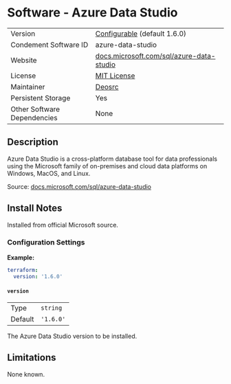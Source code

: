 # Software - Azure Data Studio

|                             |                                                                                              |
| --------------------------- | -------------------------------------------------------------------------------------------- |
| Version                     | [Configurable](#version) (default 1.6.0)                                                     |
| Condement Software ID       | azure-data-studio                                                                            |
| Website                     | [docs.microsoft.com/sql/azure-data-studio](https://docs.microsoft.com/sql/azure-data-studio) |
| License                     | [MIT License](https://github.com/microsoft/sqltoolsservice/blob/master/license.txt)          |
| Maintainer                  | [Deosrc](https://github.com/deosrc)                                                          |
| Persistent Storage          | Yes                                                                                          |
| Other Software Dependencies | None                                                                                         |

## Description

Azure Data Studio is a cross-platform database tool for data professionals using the Microsoft family of on-premises
and cloud data platforms on Windows, MacOS, and Linux.

Source: [docs.microsoft.com/sql/azure-data-studio](https://docs.microsoft.com/sql/azure-data-studio)

## Install Notes

Installed from official Microsoft source.

### Configuration Settings

**Example:**

```yaml
terraform:
  version: '1.6.0'
```

#### `version`

|         |           |
| ------- | --------- |
| Type    | `string`  |
| Default | `'1.6.0'` |

The Azure Data Studio version to be installed.

## Limitations

None known.
